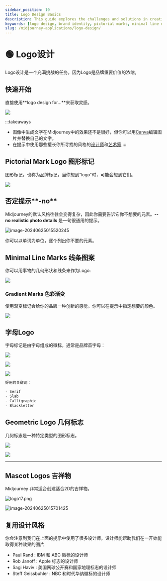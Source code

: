 ```yaml
---
sidebar_position: 10
title: Logo Design Basics
description: This guide explores the challenges and solutions in creating effective logos that encapsulate brand values.
keywords: [logo design, brand identity, pictorial marks, minimal line marks, gradient marks, geometric logos, mascot logos]
slug: /midjourney-applications/logo-design/
---
```


# 🟢 Logo设计

Logo设计是一个充满挑战的任务，因为Logo是品牌重要价值的浓缩。

## 快速开始

直接使用**logo design for...**来获取灵感。

![](https://cdn.jsdelivr.net/gh/donttal/imgbed/img/0f88cc4bb6aa6f92ecd415ed5e513ec3.png)

:::takeaways
- 图像中生成文字在Midjourney中的效果还不是很好，但你可以用[Canva](https://www.canva.com/zh_cn/)编辑图片并替换自己的文字。
- 在提示中使用那些擅长你所寻找的风格的[设计师](https://en.wikipedia.org/wiki/List_of_graphic_designers)和[艺术家](https://arthive.com/zh/artists)
:::

## Pictorial Mark Logo 图形标记

图形标记，也称为品牌标记，当你想到“logo”时，可能会想到它们。

![](https://cdn.jsdelivr.net/gh/donttal/imgbed/img/9f75ee9dc57a1e1375f613af4932e8b7.png)

## 否定提示**-no**

Midjourney的默认风格往往会变得复杂，因此你需要告诉它你不想要的元素。**--no realistic photo details** 是一句很通用的提示。

![image-20240625015520245](https://cdn.jsdelivr.net/gh/donttal/imgbed/img/c443c50a1180066a8c047bd0e4b9dbf1.png)

你可以以单词为单位，逐个列出你不要的元素。

## Minimal Line Marks 线条图案

你可以用事物的几何形状和线条来作为Logo:

![](https://cdn.jsdelivr.net/gh/donttal/imgbed/img/a426b9187c32a18316fd7e1bfc824f5b.png)

### Gradient Marks 色彩渐变

使用渐变标记会给你的品牌一种创新的感觉。你可以在提示中指定想要的颜色。

![](https://cdn.jsdelivr.net/gh/donttal/imgbed/img/48edea7e26217063b3f827453c0b369c.png)

## 字母Logo

字母标记是由字母组成的徽标，通常是品牌首字母：

![](https://cdn.jsdelivr.net/gh/donttal/imgbed/img/d976ace2d3d8c7c4067138894333b57d.png)

![](https://cdn.jsdelivr.net/gh/donttal/imgbed/img/76695c1255304e269ad978bc9fa0b6f2.png)

![](https://cdn.jsdelivr.net/gh/donttal/imgbed/img/5b1c332308576a1ddf1dc1bed1f14dac.png)

```python
好用的关键词：

- Serif
- Slab
- Calligraphic
- Blackletter
```

## Geometric Logo 几何标志

几何标志是一种特定类型的图形标志。

![](https://cdn.jsdelivr.net/gh/donttal/imgbed/img/66956014ddd9ad7826555e789ac2545b.png)

![](https://cdn.jsdelivr.net/gh/donttal/imgbed/img/ab723ee4bda773758c11096daa1b665b.png)

---

## Mascot Logos 吉祥物

Midjourney 非常适合创建适合2D的吉祥物。

![logo17.png](https://cdn.jsdelivr.net/gh/donttal/imgbed/img/3d9d22222ac98a7a122267b633d3b667.png)

![image-20240625015701425](https://cdn.jsdelivr.net/gh/donttal/imgbed/img/9945bf9f25a56e7b72388ceb03f0f169.png)

## 复用设计风格

你会注意到我们在上面的提示中使用了很多设计师。设计师能帮助我们在一开始能取得某种效果的图片

- Paul Rand : IBM 和 ABC 徽标的设计师
- Rob Janoff : Apple 标志的设计师
- Sagi Haviv : 美国网球公开赛和国家地理标志的设计师
- Steff Geissbuhler : NBC 和时代华纳徽标的设计师